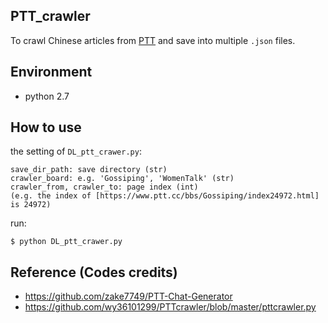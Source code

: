 ## PTT_crawler
To crawl Chinese articles from [PTT](https://www.ptt.cc/bbs/index.html) and save into multiple `.json` files.

## Environment
* python 2.7

## How to use

the setting of `DL_ptt_crawer.py`:  

    save_dir_path: save directory (str)
    crawler_board: e.g. 'Gossiping', 'WomenTalk' (str)
    crawler_from, crawler_to: page index (int)
    (e.g. the index of [https://www.ptt.cc/bbs/Gossiping/index24972.html] is 24972)
    
run:  

    $ python DL_ptt_crawer.py


## Reference (Codes credits)
* https://github.com/zake7749/PTT-Chat-Generator
* https://github.com/wy36101299/PTTcrawler/blob/master/pttcrawler.py